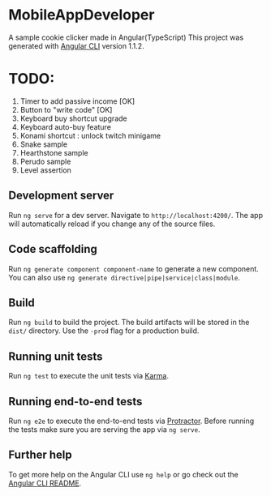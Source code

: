 # MobileAppDeveloper
A sample cookie clicker made in Angular(TypeScript)
This project was generated with [Angular CLI](https://github.com/angular/angular-cli) version 1.1.2.

# TODO:
1. Timer to add passive income [OK]
2. Button to "write code" [OK]
3. Keyboard buy shortcut upgrade
4. Keyboard auto-buy feature
5. Konami shortcut : unlock twitch minigame
6. Snake sample
7. Hearthstone sample
8. Perudo sample
9. Level assertion

## Development server

Run `ng serve` for a dev server. Navigate to `http://localhost:4200/`. The app will automatically reload if you change any of the source files.

## Code scaffolding

Run `ng generate component component-name` to generate a new component. You can also use `ng generate directive|pipe|service|class|module`.

## Build

Run `ng build` to build the project. The build artifacts will be stored in the `dist/` directory. Use the `-prod` flag for a production build.

## Running unit tests

Run `ng test` to execute the unit tests via [Karma](https://karma-runner.github.io).

## Running end-to-end tests

Run `ng e2e` to execute the end-to-end tests via [Protractor](http://www.protractortest.org/).
Before running the tests make sure you are serving the app via `ng serve`.

## Further help

To get more help on the Angular CLI use `ng help` or go check out the [Angular CLI README](https://github.com/angular/angular-cli/blob/master/README.md).
